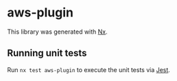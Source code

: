 # aws-plugin

This library was generated with [Nx](https://nx.dev).

## Running unit tests

Run `nx test aws-plugin` to execute the unit tests via [Jest](https://jestjs.io).
